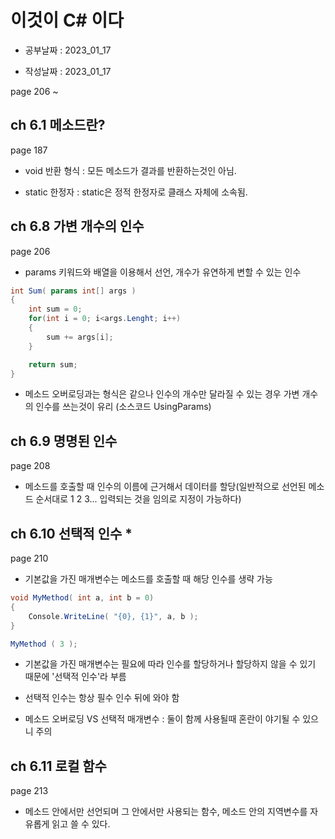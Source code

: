 # 이것이 C# 이다

- 공부날짜 : 2023_01_17

- 작성날짜 : 2023_01_17

page 206 ~ 

## ch 6.1 메소드란?

page 187

* void 반환 형식 : 모든 메소드가 결과를 반환하는것인 아님.

* static 한정자 : static은 정적 한정자로 클래스 자체에 소속됨.

## ch 6.8 가변 개수의 인수

page 206

* params 키워드와 배열을 이용해서 선언, 개수가 유연하게 변할 수 있는 인수

``` C#
int Sum( params int[] args )
{
    int sum = 0;
    for(int i = 0; i<args.Lenght; i++)
    {
        sum += args[i];
    }

    return sum;
}
```

* 메소드 오버로딩과는 형식은 같으나 인수의 개수만 달라질 수 있는 경우 가변 개수의 인수를 쓰는것이 유리 (소스코드 UsingParams)

## ch 6.9 명명된 인수

page 208

* 메소드를 호출할 때 인수의 이름에 근거해서 데이터를 할당(일반적으로 선언된 메소드 순서대로 1 2 3... 입력되는 것을 임의로 지정이 가능하다)

## ch 6.10 선택적 인수 *

page 210

* 기본값을 가진 매개변수는 메소드를 호출할 때 해당 인수를 생략 가능

``` C#
void MyMethod( int a, int b = 0)
{
    Console.WriteLine( "{0}, {1}", a, b );
}
```
```C#
MyMethod ( 3 );
```

* 기본값을 가진 매개변수는 필요에 따라 인수를 할당하거나 할당하지 않을 수 있기 때문에 '선택적 인수'라 부름

* 선택적 인수는 항상 필수 인수 뒤에 와야 함

* 메소드 오버로딩 VS 선택적 매개변수 : 둘이 함께 사용될때 혼란이 야기될 수 있으니 주의

## ch 6.11 로컬 함수

page 213

* 메소드 안에서만 선언되며 그 안에서만 사용되는 함수, 메소드 안의 지역변수를 자유롭게 읽고 쓸 수 있다.